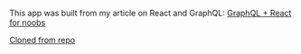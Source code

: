 This app was built from my article on React and GraphQL: [GraphQL + React for noobs](https://blog.logrocket.com/graphql-react-for-noobs/)

[Cloned from repo](https://github.com/ebenezerdon/react_graphql)
